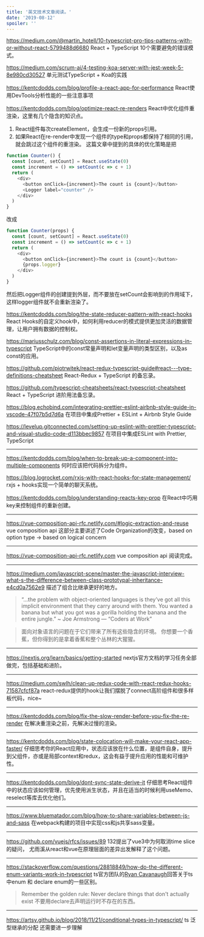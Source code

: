 ```yaml
---
title: '英文技术文章阅读。'
date: '2019-08-12'
spoiler: ''
---
```


https://medium.com/@martin_hotell/10-typescript-pro-tips-patterns-with-or-without-react-5799488d6680
React +  TypeScript 10个需要避免的错误模式。

https://medium.com/scrum-ai/4-testing-koa-server-with-jest-week-5-8e980cd30527
单元测试TypeScript + Koa的实践

https://kentcdodds.com/blog/profile-a-react-app-for-performance
React使用DevTools分析性能的一些注意事项

https://kentcdodds.com/blog/optimize-react-re-renders
React中优化组件重渲染，这里有几个隐含的知识点。
1. React组件每次createElement，会生成一份新的props引用。
2. 如果React在re-render中发现一个组件的type和props都保持了相同的引用，就会跳过这个组件的重渲染。
这篇文章中提到的具体的优化策略是把
```js
function Counter() {
  const [count, setCount] = React.useState(0)
  const increment = () => setCount(c => c + 1)
  return (
    <div>
      <button onClick={increment}>The count is {count}</button>
      <Logger label="counter" />
    </div>
  )
}
```
改成
```js
function Counter(props) {
  const [count, setCount] = React.useState(0)
  const increment = () => setCount(c => c + 1)
  return (
    <div>
      <button onClick={increment}>The count is {count}</button>
      {props.logger}
    </div>
  )
}
```
然后把Logger组件的创建提到外层，而不要放在setCount会影响到的作用域下，这样logger组件就不会重新渲染了。

https://kentcdodds.com/blog/the-state-reducer-pattern-with-react-hooks
React Hooks的自定义hook中，如何利用reducer的模式提供更加灵活的数据管理，让用户拥有数据的控制权。

https://mariusschulz.com/blog/const-assertions-in-literal-expressions-in-typescript
TypeScript中的const常量声明和let变量声明的类型区别，以及as const的应用。

https://github.com/piotrwitek/react-redux-typescript-guide#react---type-definitions-cheatsheet
React-Redux + TypeScript 的备忘录。

https://github.com/typescript-cheatsheets/react-typescript-cheatsheet
React + TypeScript 进阶用法备忘录。

https://blog.echobind.com/integrating-prettier-eslint-airbnb-style-guide-in-vscode-47f07b5d7d6a
在项目中集成Prettier + ESLint + Airbnb Style Guide

https://levelup.gitconnected.com/setting-up-eslint-with-prettier-typescript-and-visual-studio-code-d113bbec9857
在项目中集成ESLint with Prettier, TypeScript

---

https://kentcdodds.com/blog/when-to-break-up-a-component-into-multiple-components
何时应该把代码拆分为组件。

https://blog.logrocket.com/rxjs-with-react-hooks-for-state-management/
rxjs + hooks实现一个简单的聊天系统。

https://kentcdodds.com/blog/understanding-reacts-key-prop
在React中巧用key来控制组件的重新创建。

---


https://vue-composition-api-rfc.netlify.com/#logic-extraction-and-reuse
vue composition api 这部分主要讲述了Code Organization的改变，based on option type -> based on logical concern


---

https://vue-composition-api-rfc.netlify.com
 vue composition api 阅读完成。

---

https://medium.com/javascript-scene/master-the-javascript-interview-what-s-the-difference-between-class-prototypal-inheritance-e4cd0a7562e9
描述了组合比继承更好的地方。

> “…the problem with object-oriented languages is they’ve got all this implicit environment that they carry around with them. You wanted a banana but what you got was a gorilla holding the banana and the entire jungle.” ~ Joe Armstrong — “Coders at Work”

> 面向对象语言的问题在于它们带来了所有这些隐含的环境。
你想要一个香蕉，但你得到的是拿着香蕉和整个丛林的大猩猩。

---

https://nextjs.org/learn/basics/getting-started
nextjs官方文档的学习任务全部做完，包括基础和进阶。

---

https://medium.com/swlh/clean-up-redux-code-with-react-redux-hooks-71587cfcf87a
react-redux提供的hook让我们摆脱了connect高阶组件和很多样板代码，nice~

---

https://kentcdodds.com/blog/fix-the-slow-render-before-you-fix-the-re-render
在解决重渲染之前，先解决过慢的渲染。

---

https://kentcdodds.com/blog/state-colocation-will-make-your-react-app-faster/
仔细思考你的React应用中，状态应该放在什么位置，是组件自身，提升到父组件，亦或是局部context和redux，这会有益于提升应用的性能和可维护性。

---

https://kentcdodds.com/blog/dont-sync-state-derive-it
仔细思考React组件中的状态应该如何管理，优先使用派生状态，并且在适当的时候利用useMemo、reselect等库去优化他们。

---

https://www.bluematador.com/blog/how-to-share-variables-between-js-and-sass
在webpack构建的项目中实现css和js共享sass变量。

---

https://github.com/vuejs/rfcs/issues/89
132提出了vue3中为何取消time slice的疑问，
尤雨溪从react和vue在原理层面的差异出发解释了这个问题。

---

https://stackoverflow.com/questions/28818849/how-do-the-different-enum-variants-work-in-typescript
ts官方团队的[Ryan Cavanaugh](https://stackoverflow.com/users/1704166/ryan-cavanaugh)回答关于ts中enum 和 declare enum的一些区别。

> Remember the golden rule: Never declare things that don't actually exist
不要用declare去声明运行时不存在的东西。

---

https://artsy.github.io/blog/2018/11/21/conditional-types-in-typescript/
ts 泛型继承的分配 还需要进一步理解